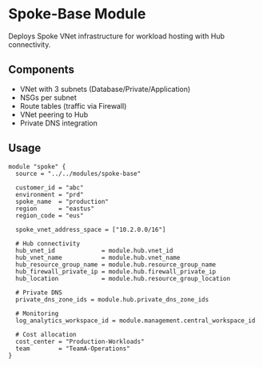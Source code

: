 # Spoke-Base Module

Deploys Spoke VNet infrastructure for workload hosting with Hub connectivity.

## Components

- VNet with 3 subnets (Database/Private/Application)
- NSGs per subnet
- Route tables (traffic via Firewall)
- VNet peering to Hub
- Private DNS integration

## Usage
```hcl
module "spoke" {
  source = "../../modules/spoke-base"
  
  customer_id = "abc"
  environment = "prd"
  spoke_name  = "production"
  region      = "eastus"
  region_code = "eus"
  
  spoke_vnet_address_space = ["10.2.0.0/16"]
  
  # Hub connectivity
  hub_vnet_id             = module.hub.vnet_id
  hub_vnet_name           = module.hub.vnet_name
  hub_resource_group_name = module.hub.resource_group_name
  hub_firewall_private_ip = module.hub.firewall_private_ip
  hub_location            = module.hub.resource_group_location
  
  # Private DNS
  private_dns_zone_ids = module.hub.private_dns_zone_ids
  
  # Monitoring
  log_analytics_workspace_id = module.management.central_workspace_id
  
  # Cost allocation
  cost_center = "Production-Workloads"
  team        = "TeamA-Operations"
}